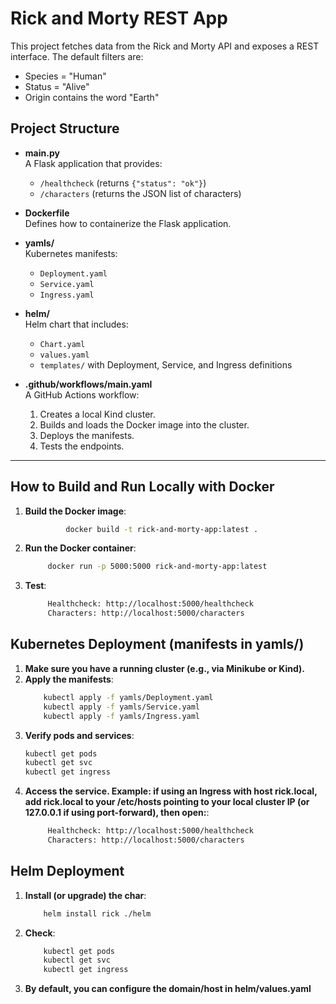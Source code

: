 # Rick and Morty REST App

This project fetches data from the Rick and Morty API and exposes a REST interface. The default filters are:
- Species = "Human"
- Status = "Alive"
- Origin contains the word "Earth"

## Project Structure

- **main.py**  
  A Flask application that provides:
  - `/healthcheck` (returns `{"status": "ok"}`)
  - `/characters` (returns the JSON list of characters)

- **Dockerfile**  
  Defines how to containerize the Flask application.

- **yamls/**  
  Kubernetes manifests:
  - `Deployment.yaml`
  - `Service.yaml`
  - `Ingress.yaml`

- **helm/**  
  Helm chart that includes:
  - `Chart.yaml`
  - `values.yaml`
  - `templates/` with Deployment, Service, and Ingress definitions

- **.github/workflows/main.yaml**  
  A GitHub Actions workflow:
  1. Creates a local Kind cluster.
  2. Builds and loads the Docker image into the cluster.
  3. Deploys the manifests.
  4. Tests the endpoints.

---

## How to Build and Run Locally with Docker

1. **Build the Docker image**:
   ```bash
            docker build -t rick-and-morty-app:latest .
    ```
2. **Run the Docker container**:
   ```bash
        docker run -p 5000:5000 rick-and-morty-app:latest
    ```
3. **Test**:
   ```bash
        Healthcheck: http://localhost:5000/healthcheck
        Characters: http://localhost:5000/characters

    ```

## Kubernetes Deployment (manifests in yamls/)

1. **Make sure you have a running cluster (e.g., via Minikube or Kind).**
2. **Apply the manifests**:
    ```bash
        kubectl apply -f yamls/Deployment.yaml
        kubectl apply -f yamls/Service.yaml
        kubectl apply -f yamls/Ingress.yaml
    ```
3. **Verify pods and services**:
    ```bash
    kubectl get pods
    kubectl get svc
    kubectl get ingress
    ```
4. **Access the service. Example: if using an Ingress with host rick.local, add rick.local to your /etc/hosts pointing to your local cluster IP (or 127.0.0.1 if using port-forward), then open:**:
   ```bash
        Healthcheck: http://localhost:5000/healthcheck
        Characters: http://localhost:5000/characters

    ```
## Helm Deployment

1. **Install (or upgrade) the char**:
    ```bash
        helm install rick ./helm                                                                                            
    ```
2. **Check**:
    ```bash
        kubectl get pods
        kubectl get svc
        kubectl get ingress                                                                                      
    ```    
3. **By default, you can configure the domain/host in helm/values.yaml**
